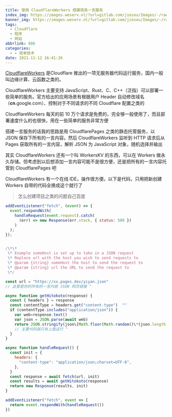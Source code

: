 ```yaml
---
title: 使用 CloudflareWorkers 搭建简易一言服务
index_img: https://images.weserv.nl/?url=gitlab.com/jiesou/Images/-/raw/main/Markor/2022/03/641-cover_使用+CloudflareWorkers+搭建简易一言服务.png
banner_img: https://images.weserv.nl/?url=gitlab.com/jiesou/Images/-/raw/main/Markor/2022/03/641-cover_使用+CloudflareWorkers+搭建简易一言服务.png
tags:
  - Cloudflare
  - 程序
  - 网站
abbrlink: 686
categories:
  - - 简单技术
date: 2021-11-12 16:41:26
---
```


[CloudflareWorkers](https://workers.cloudflare.com/) 是Cloudflare 推出的一项无服务器代码运行服务，国内一般叫边缘计算、云函数之类的。

CloudflareWorkers 主要支持 JavaScript、Rust、C、C++（泛指）可以部署一些简单的服务。官方给出的应用场景有根据用户 Header 自动修改域名（**cn**.google.com）、控制对于不同请求的不同 Cloudflare 配置之类的

CloudflareWorkers 每天的前 10 万个请求是免费的，完全够一般使用了，而且部署速度什么的也很快，用在一些简单的服务非常方便

搭建一言服务的话我的思路是用 CloudflarePages 之类的静态托管服务，以 JSON 保存下所有的一言内容。然后 CloudflareWorkers 监听到 HTTP 请求后从 Pages 获取所有的一言内容，解析 JSON 为 JavaScript 对象，随机选择并输出

其实 CloudflareWorkers 还有一个叫 WorkersKV 的东西，可以在 Workers 做永久存储。但考虑到以后想添加一言内容可能不是很方便，还是把所有的一言内容托管到 CloudflarePages 吧

CloudflareWorkers 有一个在线 IDE，操作很方便。以下是代码，只用把新创建 Workers 自带的代码全换成这个就行了

> 怎么创建项目之类的问题自己百度

```js
addEventListener("fetch", (event) => {
  event.respondWith(
    handleRequest(event.request).catch(
      (err) => new Response(err.stack, { status: 500 })
    )
  );
});


/\*\*
 \* Example someHost is set up to take in a JSON request
 \* Replace url with the host you wish to send requests to
 \* @param {string} someHost the host to send the request to
 \* @param {string} url the URL to send the request to
 \*/

const url = "https://xx.pages.dev/yiyan.json"
// 这里是你的所有的一言内容 JSON 网页链接 ^

async function getHitokoto(response) {
  const { headers } = response
  const contentType = headers.get("content-type")  ""
  if (contentType.includes("application/json")) {
    var web=response.text()
    var json = JSON.parse(await web)
    return JSON.stringify(json\[Math.floor(Math.random()\*(json.length-0+1)+0)\])
    // 主要代码就只有上面这行 ^
  }
}

async function handleRequest() {
  const init = {
    headers: {
      "content-type": "application/json;charset=UTF-8",
    },
  }
  const response = await fetch(url, init)
  const results = await getHitokoto(response)
  return new Response(results, init)
}

addEventListener("fetch", event => {
  return event.respondWith(handleRequest())
})
```
